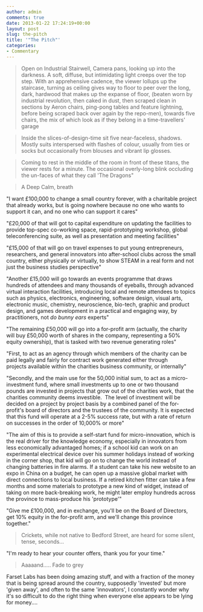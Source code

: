 ```yaml
---
author: admin
comments: true
date: 2013-01-22 17:24:19+00:00
layout: post
slug: the-pitch
title: '"The Pitch"'
categories:
- Commentary
---
```


>Open on Industrial Stairwell, Camera pans, looking up into the darkness. A soft, diffuse, but intimidating light creeps over the top step. With an apprehensive cadence, the viewer lollups up the staircase, turning as ceiling gives way to floor to peer over the long, dark, hardwood that makes up the expanse of floor, (beaten worn by industrial revolution, then caked in dust, then scraped clean in sections by Aeron chairs, ping-pong tables and feature lightning, before being scraped back over again by the repo-men), towards five chairs, the mix of which look as if they belong in a time-travellers' garage

>Inside the slices-of-design-time sit five near-faceless, shadows. Mostly suits interspersed with flashes of colour, usually from ties or socks but occasionally from blouses and vibrant lip glosses.

>Coming to rest in the middle of the room in front of these titans, the viewer rests for a minute. The occasional overly-long blink occluding the un-faces of what they call 'The Dragons"

>A Deep Calm, breath

"I want £100,000 to change a small country forever, with a charitable project that already works, but is going nowhere because no one who wants to support it can, and no one who can support it cares"

"£20,000 of that will got to capital expenditure on updating the facilities to provide top-spec co-working space, rapid-prototyping workshop, global teleconferencing suite, as well as presentation and meeting facilities"

"£15,000 of that will go on travel expenses to put young entrepreneurs, researchers, and general innovators into after-school clubs across the small country, either physically or virtually, to show STEAM in a real form and not just the business studies perspective"

"Another £15,000 will go towards an events programme that draws hundreds of attendees and many thousands of eyeballs, through advanced virtual interaction facilities, introducing local and remote attendees to topics such as physics, electronics, engineering, software design, visual arts, electronic music, chemistry, neuroscience, bio-tech, graphic and product design, and games development in a practical and engaging way, by practitioners, not _do bunny ears_ experts"

"The remaining £50,000 will go into a for-profit arm (actually, the charity will buy £50,000 worth of shares in the company, representing a 50% equity ownership), that is tasked with two revenue generating roles"

"First, to act as an agency through which members of the charity can be paid legally and fairly for contract work generated either through projects available within the charities business community, or internally"

"Secondly, and the main use for the 50,000 initial sum, to act as a micro-investment fund, where small investments up to one or two thousand pounds are invested in projects that grow out of the charities work, that the charities community deems investible.  The level of investment will be decided on a project by project basis by a combined panel of the for-profit's board of directors and the trustees of the community. It is expected that this fund will operate at a 2-5% success rate, but with a rate of return on successes in the order of 10,000% or more"

"The aim of this is to provide a self-start fund for micro-innovation, which is the real driver for the knowledge economy, especially in innovators from less economically advantaged homes; if a school kid can work on an experimental electrical device over his summer holidays instead of working in the corner shop, that kid will go on to change the world instead of changing batteries in fire alarms. If a student can take his new website to an expo in China on a budget, he can open up a massive global market with direct connections to local business. If a retired kitchen fitter can take a few months and some materials to prototype a new kind of widget, instead of taking on more back-breaking work, he might later employ hundreds across the province to mass-produce his 'prototype'"

"Give me £100,000, and in exchange, you'll be on the Board of Directors, get 10% equity in the for-profit arm, and we'll change this province together."

>Crickets, while not native to Bedford Street, are heard for some silent, tense, seconds...

"I'm ready to hear your counter offers, thank you for your time."

>Aaaaand..... Fade to grey

Farset Labs has been doing amazing stuff, and with a fraction of the money that is being spread around the country, supposedly 'invested' but more 'given away', and often to the same 'innovators', I constantly wonder why it's so difficult to do the right thing when everyone else appears to be lying for money....
